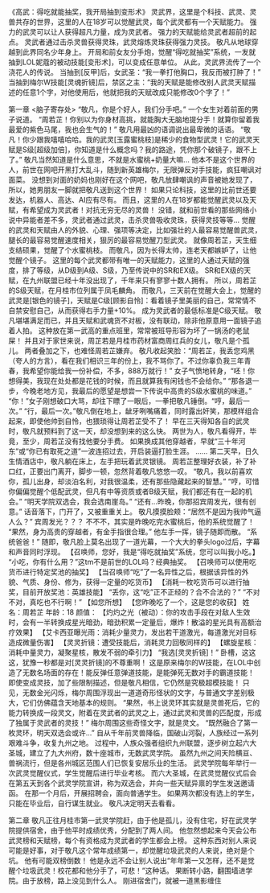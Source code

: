 《高武：得吃就能抽奖，我开局抽到变形术》
	灵武界，这里是个科技、武灵、灵兽共存的世界，这里的人在18岁可以觉醒武灵，每个武灵都有一个天赋能力。
	强力的武灵可以让人获得超凡力量，成为灵武者。
	强力的天赋能给灵武者超前的起点。
	灵武者通过击杀灵兽获得灵珠，武灵熔炼灵珠获得强力灵技。
	敬凡从地球穿越到此界同名少年身上。
	开局和前女友分手炮，觉醒“得吃就抽奖”系统，一发就抽到LOL妮蔻的被动技能[变形术]，可以变成任意单位。
	从此，灵武界流传了一个浇花人的传说。
	当抽到[反甲]后，女武圣：“我一拳打他胸口，我反而被打肿了！”
	当抽到梅尔W技能[灵魂折镜]后，禁区之主：“我的天赋是能修改别人武灵天赋描述的任意1个字，对他使用后，他就把我的天赋改成只能修改0个字了！”

第一章 
	<脑子寄存处>
	“敬凡，你是个好人，我们分手吧。”
	一个女生对着前面的男子说道。
	“周若芷！你别以为你身材高挑，就能胸大无脑地提分手！就算你留着我最爱的紫色马尾，我也会生气的！”
	敬凡用最凶的语调说出最卑微的话语。
	“敬凡！你少跟我嘻嘻哈哈。我的武灵[玉露蜜桃枝]是稀少的食物型武灵！它的武灵天赋是S级[超级加倍]，你知道是什么概念吗？我的路途，凭你那个破镜子，跟不上了。”
	敬凡当然知道是什么意思，不就是水蜜桃+奶量大嘛...
	他本不是这个世界的人，前世在网吧开黑打大乱斗，随到新英雄梅尔，无限弹反对手技能，疯狂嘲讽对面菜。
	没想到对面的奶妈也刚好在这个网吧，敬凡放肆嘲讽的声音被她发现了，所以，她男朋友一脚就把敬凡送到这个世界！
	如果只论科技，这里的比前世还要发达，机器人、高达、AI应有尽有。
	而且，这里的人在18岁都能觉醒武灵以及天赋，有希望成为灵武者！对抗无穷无尽的灵兽！
	没错，就和前世看的那些网络小说中异能者差不多，灵武者通过武灵，击杀灵兽吸收灵珠，获得灵技等等...
	觉醒的武灵和天赋由人的外貌、心理、强项等决定，比如强壮的人最容易觉醒兽武灵，腿长的最容易觉醒速度相关，狠厉的最容易觉醒刀型武灵。
	就像周若芷，天生细支结硕果，觉醒了个水蜜桃枝。
	而敬凡，因为长得太帅，连老天都嫉妒了，让他觉醒个镜子。
	这里的每个武灵都带有唯一的天赋能力，这里的人通过天赋的强度，排了等级，从D级到A级、S级，乃至传说中的SR和EX级。
	SR和EX级的天赋，在九州联盟已经十年没出现了，千年来只有寥寥十数人拥有。
	所以，周若芷的S级天赋，在月桂市位列属于凤毛麟角。
	而敬凡，三天前在觉醒大会上，觉醒的武灵是[银色的镜子]，天赋是C级[顾影自怜]：看着镜子里美丽的自己，常常情不自禁安慰自己，从而获得右手力量+10%。
	成为灵武者的最低标准是C级天赋。
	敬凡堪堪满足而已，并且天赋和武魂货不对板，没有联动，除非他原意用一面镜子追着人拍。
	这种放在第一武高的重点班里，常常被班导形容为坏了一锅汤的老鼠屎！
	并且对于家世来说，周芷若是月桂市药材富商周红兵的女儿，敬凡是个孤儿。
	两者叠加之下，也难怪周若芷嫌弃。
	敬凡收起笑脸：“周若芷，我丢您鸡黑（夸人的方言），看在我们相识三年的份上，我不骂你了。不过你辜负我三年青春，我希望你能给我一份补偿，不多，888万就行！”
	女子气愤地转身，“呸！你想得美，我现在处处都是花钱的时候，而且就算我有闲钱也不会给你。”
	“那各退一步，今晚老地方见，我最后的愿望是想尝一下传说中高贵的S级水蜜桃的味道。”
	“你！”女子刚想破口大骂，却往下瞟了一眼后，一拳把敬凡锤倒。“哼，最后一次。”
	“行，最后一次。”敬凡倒在地上，龇牙咧嘴痛着，同时露出奸笑，那模样组合起来，即使他帅到自怜，也猥琐得让周若芷受不了！
	早在三天得知各自的武灵时，敬凡就预料到了这一天，却没想到来的这么快。
	两世为人，敬凡看得开，毕竟，至少，周若芷没有找他要分手费。
	如果换成其他穿越者，早就“三十年河东”或“你已有取死之道”一波连招过去，开启装逼打脸生涯。
	......
	第二天早，日久生情酒店中，敬凡躺在床上，左手把玩着武灵银镜。
	周若芷整理好衣装，补了补口红，正要出门离开，脚步一顿，忽然背着敬凡悠悠一叹。
	“敬凡，我以前喜欢你，孤儿出身，却淡泊名利，对我很温柔，还有那些隐藏起来的智慧。”
	“哼，可惜你偏偏觉醒个低配武灵，但凡有中等资质或者B级天赋，我们都还有在一起的机会。”
	“明天学院双选会，我会选南崖岛。”
	“还有...昨晚，你那招宾周发光，很有创意。”
	话音落下，门开了，又被重重关上。
	敬凡摸摸脸颊：“居然不是因为我帅气逼人么？”
	宾周发光？？？
	不不不，其实是昨晚吃完水蜜桃后，他的系统觉醒了！
	“果然，身为高贵的穿越者，有金手指很合理。”
	他左手一挥，镜子随即而散。
	“系统爸爸！”
	随即，敬凡脸上莫名出现了一道光幕，一个大大的拳头logo过后，字幕和声音同时浮现。
	【召唤师，您好，我是“得吃就抽奖”系统，您可以叫我小吃。】	
	“小吃，你有什么用？”这tm不是前世的LOL吗？经典抽奖。
	【召唤师可以使用吃货币进行特定奖池的抽奖】
	【当召唤师“吃”了一名异性之后，根据该异性的外貌、气质、身份、修为，获得一定量的吃货币】
	【消耗一枚吃货币可以进行抽奖，目前开放奖池：英雄技能】
	“丢你，这“吃”正不正经的？合不合法的？”
	“不对不对，真吃也不行啊！”
	【如您所想】
	【您昨晚吃了一个，这是您的收获】
	姓名：周若芷
	年龄：18
	颜值：
	【灼灼之光（被动）：你的攻击手段在对敌人生效时，会有一半转换成星光暗劲，暗劲积累一定量后，爆炸！散溢的星光具有高额治疗效果】
	【艾卡西亚曝光雨：消耗少量灵力，发出若干道激光，每道激光对目标造成微量伤害】
	【灵灵折镜：遭受技能后，消耗灵力回敬同样的】
	【螺旋星核：消耗中量灵力，凝聚星核，散发不弱的牵引力】
	“我选[灵灵折镜]！”
	卧槽，这这这，犹豫一秒都是对[灵灵折镜]的不尊重啊！
	这是原来梅尔的W技能，在LOL中创造了无数名场面的存在！能反弹任意弹道技能，是能弹死无数对手的霸道技能！
	即使变成灵技，加了些限制描述，但是敬凡相信，它仍然是究极超模技能！
	只见，无数金光闪烁，梅尔周围浮现出一道道奇形怪状的文字，与普通文字差别极大，它们仿佛蕴含天地基本的规则。
	“果然，书上说灵环其实就是灵兽死后，它的能力转换成一段灵文，附着在灵武者的武灵之上，通过武灵和灵兽的匹配度，形成了独属于灵武者的灵技！”
	梅尔周围这些奇怪文字，就是灵文。
	“既然融合了第一枚灵环，明天双选会或许...”
	自从千年前灵兽降临，国破山河裂，人族经过一系列艰难斗争，收复九州之地。
	过程中，人族众强者组织九州联盟，逐步树立起六大圣城，建立了九大州府，数十座城市，无数武灵学院。
	虽然九州之间天险横亘、兽祸流行，但是各州城区范围人们已恢复安居乐业的生活。
	武灵学院每年举行一次武灵觉醒仪式，学生觉醒后进行毕业考核。
	而六大圣城，在武灵觉醒仪式后会在第五天到各个武灵学院宣讲，称为双选会，并向一些天赋异禀的学生发送邀请函。
	在那一个月后，开展招聘会，面向普通学生。
	如果两次都没有选上的学生，只能在毕业后，自行谋生就业。
	敬凡决定明天去看看。
	
第二章 
	敬凡正往月桂市第一武灵学院赶，由于他是孤儿，没有住宅，好在武灵学院提供宿舍，由于他平时成绩优秀，分配到了两人间。
	他忽然想起来今天会公布武灵榜和天赋榜，每个有资格成为灵武者的学生都会上榜。
	这种东西对别人来说可能是好事，对于敬凡这个常年成绩第一，却觉醒垃圾武灵的人来说，绝对是个坑。
	他有可能双榜倒数！
	他是永远不会让别人说出“年年第一又怎样，还不是觉醒个垃圾武灵！校花都和他分手了，可悲！”这种话。
	果断转小路，翻围墙进学院。由于放榜，路上没见到什么人。
	刚进宿舍门，就被一道黑影缠住
 
	 